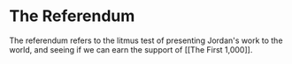# The Referendum

The referendum refers to the litmus test of presenting Jordan's work to the world, and seeing if we can earn the support of [[The First 1,000]]. 